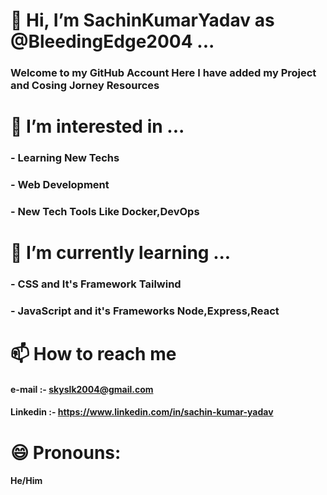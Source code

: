 # 👋 Hi, I’m SachinKumarYadav as @BleedingEdge2004 ...
### Welcome to my GitHub Account Here I have added my Project and Cosing Jorney Resources
# 👀 I’m interested in ...
### - Learning New Techs
### - Web Development
### - New Tech Tools Like Docker,DevOps
# 🌱 I’m currently learning ...
### - CSS and It's Framework Tailwind
### - JavaScript and it's Frameworks Node,Express,React
# 📫 How to reach me
#### e-mail :- skyslk2004@gmail.com
#### Linkedin :- https://www.linkedin.com/in/sachin-kumar-yadav
# 😄 Pronouns:
#### He/Him
